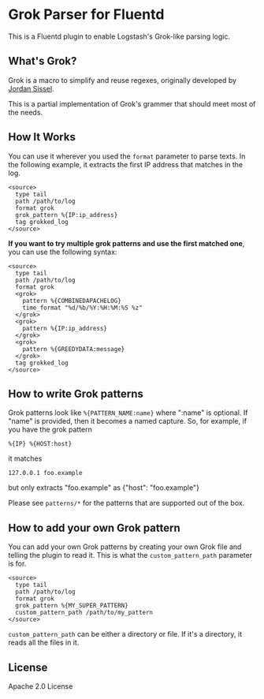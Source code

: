 # Grok Parser for Fluentd

This is a Fluentd plugin to enable Logstash's Grok-like parsing logic.

## What's Grok?

Grok is a macro to simplify and reuse regexes, originally developed by [Jordan Sissel](http://github.com/jordansissel).

This is a partial implementation of Grok's grammer that should meet most of the needs.

## How It Works

You can use it wherever you used the `format` parameter to parse texts. In the following example, it
extracts the first IP address that matches in the log.

```aconf
<source>
  type tail
  path /path/to/log
  format grok
  grok_pattern %{IP:ip_address}
  tag grokked_log
</source>
```

**If you want to try multiple grok patterns and use the first matched one**, you can use the following syntax:

```aconf
<source>
  type tail
  path /path/to/log
  format grok
  <grok>
    pattern %{COMBINEDAPACHELOG}
    time_format "%d/%b/%Y:%H:%M:%S %z"
  </grok>
  <grok>
    pattern %{IP:ip_address}
  </grok>
  <grok>
    pattern %{GREEDYDATA:message}
  </grok>
  tag grokked_log
</source>
```

## How to write Grok patterns

Grok patterns look like `%{PATTERN_NAME:name}` where ":name" is optional. If "name" is provided, then it
becomes a named capture. So, for example, if you have the grok pattern

```
%{IP} %{HOST:host}
```

it matches

```
127.0.0.1 foo.example
```

but only extracts "foo.example" as {"host": "foo.example"}

Please see `patterns/*` for the patterns that are supported out of the box.

## How to add your own Grok pattern

You can add your own Grok patterns by creating your own Grok file and telling the plugin to read it.
This is what the `custom_pattern_path` parameter is for.

```
<source>
  type tail
  path /path/to/log
  format grok
  grok_pattern %{MY_SUPER_PATTERN}
  custom_pattern_path /path/to/my_pattern
</source>
```

`custom_pattern_path` can be either a directory or file. If it's a directory, it reads all the files in it.

## License

Apache 2.0 License
